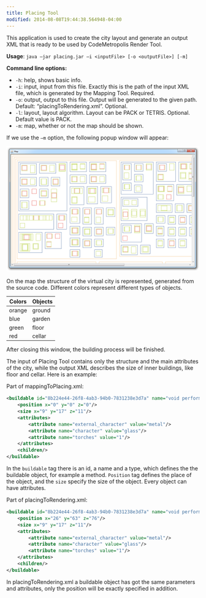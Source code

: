 ```yaml
---
title: Placing Tool
modified: 2014-08-08T19:44:38.564948-04:00
---
```


This application is used to create the city layout and generate an output XML that is ready to be used by CodeMetropolis Render Tool.

**Usage**: `java –jar placing.jar –i <inputFile> [-o <outputFile>] [-m]`

**Command line options:**

- `-h`: help, shows basic info.
- `-i`: input, input from this file. Exactly this is the path of the input XML file, which is generated by the Mapping Tool. Required.
- `-o`: output, output to this file. Output will be generated to the given path. Default: “placingToRendering.xml”. Optional.
- `-l`: layout, layout algorithm. Layout can be PACK or TETRIS. Optional. Default value is PACK.
- `-m`: map, whether or not the map should be shown.

If we use the `–m` option, the following popup window will appear:

![placing_map](../images/placing_map_example.png)

On the map the structure of the virtual city is represented, generated from the source code. Different colors represent different types of objects.

| Colors | Objects |
| ------ | ------- |
| orange | ground  |
| blue   | garden  |
| green  | floor   |
| red    | cellar  |

After closing this window, the building process will be finished.

The input of Placing Tool contains only the structure and the main attributes of the city, while the output XML describes the size of inner buildings, like floor and cellar. Here is an example:

Part of mappingToPlacing.xml:

```xml
<buildable id="8b224e44-26f8-4ab3-94b0-7831238e3d7a" name="void performExp()" type="floor">
    <position x="0" y="0" z="0"/>
    <size x="9" y="17" z="11"/>
    <attributes>
        <attribute name="external_character" value="metal"/>
        <attribute name="character" value="glass"/>
        <attribute name="torches" value="1"/>
    </attributes>
    <children/>
</buildable>
```

In the `buildable` tag there is an id, a name and a type, which defines the the buildable object, for example a method. `Position` tag defines the place of the object, and the `size` specify the size of the object. Every object can have attributes.

Part of placingToRendering.xml:

```xml
<buildable id="8b224e44-26f8-4ab3-94b0-7831238e3d7a" name="void performExp()" type="floor">
    <position x="26" y="63" z="76"/>
    <size x="9" y="17" z="11"/>
    <attributes>
        <attribute name="external_character" value="metal"/>
        <attribute name="character" value="glass"/>
        <attribute name="torches" value="1"/>
    </attributes>
    <children/>
</buildable>
```

In placingToRendering.xml a buildable object has got the same parameters and attributes, only the position will be exactly specified in addition.
